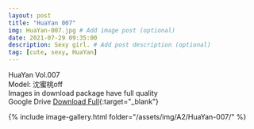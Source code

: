 ```yaml
---
layout: post
title: "HuaYan 007"
img: HuaYan-007.jpg # Add image post (optional)
date: 2021-07-29 09:35:00
description: Sexy girl. # Add post description (optional)
tag: [cute, sexy, HuaYan]
---
```

HuaYan Vol.007  
Model: 沈蜜桃off  
Images in download package have full quality                    
Google Drive [Download Full](http://gestyy.com/eoAg7k){:target="_blank"}

{% include image-gallery.html folder="/assets/img/A2/HuaYan-007/" %}
